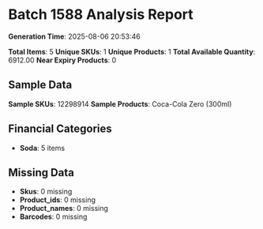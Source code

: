 # Batch 1588 Analysis Report

**Generation Time**: 2025-08-06 20:53:46

**Total Items**: 5
**Unique SKUs**: 1
**Unique Products**: 1
**Total Available Quantity**: 6912.00
**Near Expiry Products**: 0

## Sample Data
**Sample SKUs**: 12298914
**Sample Products**: Coca-Cola Zero (300ml)

## Financial Categories
- **Soda**: 5 items

## Missing Data
- **Skus**: 0 missing
- **Product_ids**: 0 missing
- **Product_names**: 0 missing
- **Barcodes**: 0 missing
